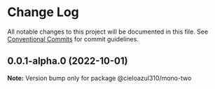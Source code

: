 # Change Log

All notable changes to this project will be documented in this file.
See [Conventional Commits](https://conventionalcommits.org) for commit guidelines.

## 0.0.1-alpha.0 (2022-10-01)

**Note:** Version bump only for package @cieloazul310/mono-two
